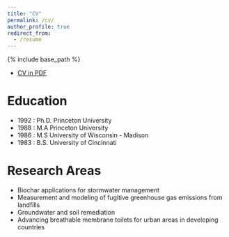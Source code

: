 ```yaml
---
title: "CV"
permalink: /cv/
author_profile: true
redirect_from:
  - /resume
---
```


{% include base_path %}

* [CV in PDF](pti_cv_1-12-2023.pdf)

Education
======
* 1992 : Ph.D. Princeton University
* 1988 : M.A Princeton University
* 1986 : M.S University of Wisconsin - Madison
* 1983 : B.S. University of Cincinnati

Research Areas
====
* Biochar applications for stormwater management
* Measurement and modeling of fugitive greenhouse gas emissions from landfills
* Groundwater and soil remediation
* Advancing breathable membrane toilets for urban areas in developing countries
